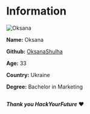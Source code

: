 # Information

![Oksana](https://avatars.githubusercontent.com/u/73791189?s=400&u=f7c3f513d477a9116f5e1144e9174b7c41a5b443&v=4)

**Name:** Oksana

**Github:** [OksanaShulha](https://github.com/OksanaShulha)

**Age:** 33

**Country:** Ukraine

**Degree:** Bachelor in Marketing

##

**_Thank you HackYourFuture_** :heart:
